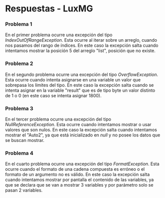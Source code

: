 # Respuestas - LuxMG

### Problema 1
En el primer problema ocurre una excepción del tipo *IndexOutOfRangeException*. Esta ocurre al iterar sobre un arreglo, cuando nos pasamos del rango de índices. En este caso la excepción salta cuando intentamos mostrar la posición 5 del arreglo "list", posición que no existe.
    
### Problema 2
En el segundo problema ocurre una excepción del tipo *OverflowException*. Esta ocurre cuando intenta asignarse en una variable un valor que sobrepasa los límites del tipo. En este caso la excepción salta cuando se intenta asignar en la variable "result" que es de tipo byte un valor distinto de 1 o 0 (en este caso se intenta asignar 1800).
    
### Problema 3
En el tercer problema ocurre una excepción del tipo *NullReferenceException*. Esta ocurre cuando intentamos mostrar o usar valores que son nulos. En este caso la excepción salta cuando intentamos mostrar el "Auto2", ya que está inicializado en *null* y no posee los datos que se buscan mostrar.
    
### Problema 4
En el cuarto problema ocurre una excepción del tipo *FormatException*. Esta ocurre cuando el formato de una cadena compuesta es erróneo o el formato de un argumento no es válido. En este caso la excepción salta cuando intentamos mostrar por pantalla el contenido de las variables, ya que se declara que se van a mostrar 3 variables y por parámetro solo se pasan 2 variables.
